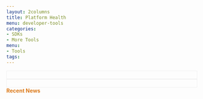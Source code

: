 ```yaml
---
layout: 2columns
title: Platform Health
menu: developer-tools
categories: 
- SDKs 
- More Tools
menu: 
- Tools
tags: 
---
```

<script src="/javascripts/twitter.js">
</script>


<div class="ch-g1-2">
    <div class="ch-leftcolumn" >
        <div id="apiStatus" style="border: 1px solid #efefef;padding: 10px; font-size: 20px;">
        </div>
    </div>
</div>



<div class="ch-g1-2">
    <div class="ch-rightcolumn">
        <div id="feedStatus" style="border: 1px solid #efefef;padding: 10px; font-size: 20px;">
        </div>
    </div>
</div>

<div class="ch-g1">
    <div style="color: #DC7B1C; font-size: 14px; font-weight: bold; padding-bottom: 15px;">Recent News</div>
    <div id="lastTweets">
    </div>
</div>
     

<style>
#lastTweets {
    width: 600px;
    font-family: georgia;
    font-size: 15px;
    color: #333333;
    padding: 10px;
}
 
#lastTweets .tweet {
    margin: 0 auto 15px auto;
    padding: 0 0 15px 0;
    border-bottom: 1px dotted #ccc;
}
 
#lastTweets .tweet a {
    text-decoration: none;
    color: #13c9d0;
}
 
#lastTweets .tweet a:hover {
    text-decoration: underline;
}
 
#lastTweets .tweet .time {
    font-size: 10px;
    font-style: italic;
    color: #666666;
}
</style>

